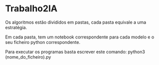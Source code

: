 # Trabalho2IA


Os algoritmos estão divididos em pastas, cada pasta equivale a uma estratégia. 

Em cada pasta, tem um notebook correspondente para cada modelo e o seu ficheiro python correspondente. 

Para executar os programas basta escrever este comando: python3 (nome_do_ficheiro).py
